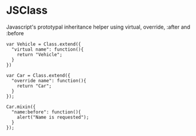 JSClass
=======

Javascript's prototypal inheritance helper using virtual, override, :after and :before

```
var Vehicle = Class.extend({
  "virtual name": function(){
    return "Vehicle";
  }
})

var Car = Class.extend({
  "override name": function(){
    return "Car";
  }
});

Car.mixin({
  "name:before": function(){
    alert("Name is requested");
  }
});
```
